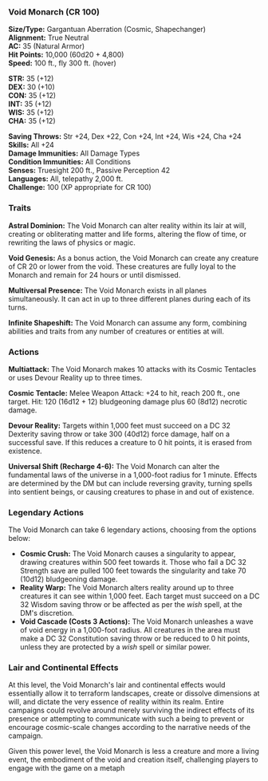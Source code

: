 

### Void Monarch (CR 100)

**Size/Type:** Gargantuan Aberration (Cosmic, Shapechanger)  
**Alignment:** True Neutral  
**AC:** 35 (Natural Armor)  
**Hit Points:** 10,000 (60d20 + 4,800)  
**Speed:** 100 ft., fly 300 ft. (hover)

**STR:** 35 (+12)  
**DEX:** 30 (+10)  
**CON:** 35 (+12)  
**INT:** 35 (+12)  
**WIS:** 35 (+12)  
**CHA:** 35 (+12)

**Saving Throws:** Str +24, Dex +22, Con +24, Int +24, Wis +24, Cha +24  
**Skills:** All +24  
**Damage Immunities:** All Damage Types  
**Condition Immunities:** All Conditions  
**Senses:** Truesight 200 ft., Passive Perception 42  
**Languages:** All, telepathy 2,000 ft.  
**Challenge:** 100 (XP appropriate for CR 100)

### Traits

**Astral Dominion:** The Void Monarch can alter reality within its lair at will, creating or obliterating matter and life forms, altering the flow of time, or rewriting the laws of physics or magic.

**Void Genesis:** As a bonus action, the Void Monarch can create any creature of CR 20 or lower from the void. These creatures are fully loyal to the Monarch and remain for 24 hours or until dismissed.

**Multiversal Presence:** The Void Monarch exists in all planes simultaneously. It can act in up to three different planes during each of its turns.

**Infinite Shapeshift:** The Void Monarch can assume any form, combining abilities and traits from any number of creatures or entities at will.

### Actions

**Multiattack:** The Void Monarch makes 10 attacks with its Cosmic Tentacles or uses Devour Reality up to three times.

**Cosmic Tentacle:** Melee Weapon Attack: +24 to hit, reach 200 ft., one target. Hit: 120 (16d12 + 12) bludgeoning damage plus 60 (8d12) necrotic damage.

**Devour Reality:** Targets within 1,000 feet must succeed on a DC 32 Dexterity saving throw or take 300 (40d12) force damage, half on a successful save. If this reduces a creature to 0 hit points, it is erased from existence.

**Universal Shift (Recharge 4-6):** The Void Monarch can alter the fundamental laws of the universe in a 1,000-foot radius for 1 minute. Effects are determined by the DM but can include reversing gravity, turning spells into sentient beings, or causing creatures to phase in and out of existence.

### Legendary Actions

The Void Monarch can take 6 legendary actions, choosing from the options below:

- **Cosmic Crush:** The Void Monarch causes a singularity to appear, drawing creatures within 500 feet towards it. Those who fail a DC 32 Strength save are pulled 100 feet towards the singularity and take 70 (10d12) bludgeoning damage.
- **Reality Warp:** The Void Monarch alters reality around up to three creatures it can see within 1,000 feet. Each target must succeed on a DC 32 Wisdom saving throw or be affected as per the *wish* spell, at the DM's discretion.
- **Void Cascade (Costs 3 Actions):** The Void Monarch unleashes a wave of void energy in a 1,000-foot radius. All creatures in the area must make a DC 32 Constitution saving throw or be reduced to 0 hit points, unless they are protected by a *wish* spell or similar power.

### Lair and Continental Effects

At this level, the Void Monarch's lair and continental effects would essentially allow it to terraform landscapes, create or dissolve dimensions at will, and dictate the very essence of reality within its realm. Entire campaigns could revolve around merely surviving the indirect effects of its presence or attempting to communicate with such a being to prevent or encourage cosmic-scale changes according to the narrative needs of the campaign.

Given this power level, the Void Monarch is less a creature and more a living event, the embodiment of the void and creation itself, challenging players to engage with the game on a metaph